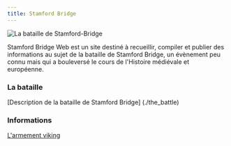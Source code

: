 ```yaml
---
title: Stamford Bridge
---
```

![La bataille de Stamford-Bridge](https://upload.wikimedia.org/wikipedia/commons/thumb/4/4f/Battle_of_Stamford_Bridge%2C_full.png/640px-Battle_of_Stamford_Bridge%2C_full.png)

Stamford Bridge Web est un site destiné à recueillir, compiler et publier des informations au sujet de la bataille de Stamford Bridge, un évènement peu connu mais qui a bouleversé le cours de l'Histoire médiévale et européenne.

### La bataille
[Description de la bataille de Stamford Bridge] (./the_battle)

### Informations
[L'armement viking](./equipement)

<script async defer src="https://app-tianji.msgbyte.com/tracker.js" data-website-id="cm8lnk91r2s2et5pse4oyzhz9"></script>




